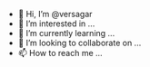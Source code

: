 - 👋 Hi, I’m @versagar
- 👀 I’m interested in ...
- 🌱 I’m currently learning ...
- 💞️ I’m looking to collaborate on ...
- 📫 How to reach me ...

<!---
versagar/versagar is a ✨ special ✨ repository because its `README.md` (this file) appears on your GitHub profile.
You can click the Preview link to take a look at your changes.
--->
